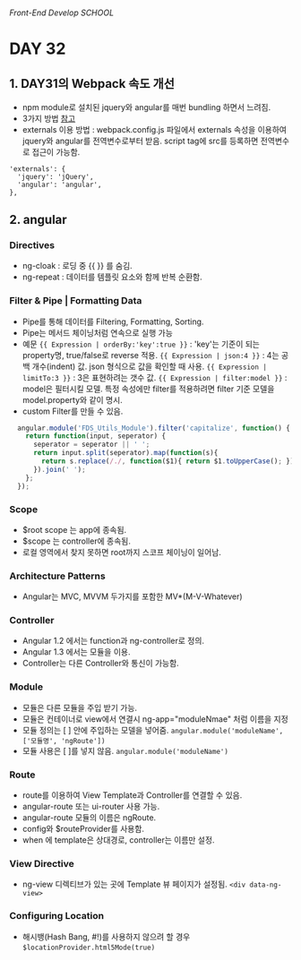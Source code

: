 ###### Front-End Develop SCHOOL

# DAY 32

## 1. DAY31의 Webpack 속도 개선
- npm module로 설치된 jquery와 angular를 매번 bundling 하면서 느려짐.
- 3가지 방법 [참고](http://webpack.github.io/docs/library-and-externals.html)
- externals 이용 방법 : webpack.config.js 파일에서 externals 속성을 이용하여 jquery와 angular를 전역변수로부터 받음. script tag에 src를 등록하면 전역변수로 접근이 가능함.
```shell
'externals': {
  'jquery': 'jQuery',
  'angular': 'angular',
},
```

## 2. angular
### Directives
  - ng-cloak : 로딩 중 {{ }} 를 숨김.
  - ng-repeat : 데이터를 템플릿 요소와 함께 반복 순환함.

### Filter & Pipe | Formatting Data
  - Pipe를 통해 데이터를 Filtering, Formatting, Sorting.
  - Pipe는 메서드 체이닝처럼 연속으로 실행 가능
  - 예문
    `{{ Expression | orderBy:'key':true }}` : 'key'는 기준이 되는 property명, true/false로 reverse 적용.
    `{{ Expression | json:4 }}` : 4는 공백 개수(indent) 값. json 형식으로 값을 확인할 때 사용.
    `{{ Expression | limitTo:3 }}` : 3은 표현하려는 갯수 값.
    `{{ Expression | filter:model }}` : model은 필터시킬 모델. 특정 속성에만 filter를 적용하려면 filter 기준 모델을 model.property와 같이 명시.
  - custom Filter를 만들 수 있음.<br>
```js
  angular.module('FDS_Utils_Module').filter('capitalize', function() {
    return function(input, seperator) {
      seperator = seperator || ' ';
      return input.split(seperator).map(function(s){
        return s.replace(/./, function($1){ return $1.toUpperCase(); });
      }).join(' ');
    };
  });
```

### Scope
  - $root scope 는 app에 종속됨.
  - $scope 는 controller에 종속됨.
  - 로컬 영역에서 찾지 못하면 root까지 스코프 체이닝이 일어남.

### Architecture Patterns
  - Angular는 MVC, MVVM 두가지를 포함한 MV*(M-V-Whatever)
  
### Controller
  - Angular 1.2 에서는 function과 ng-controller로 정의.
  - Angular 1.3 에서는 모듈을 이용.
  - Controller는 다른 Controller와 통신이 가능함.

### Module
  - 모듈은 다른 모듈을 주입 받기 가능.
  - 모듈은 컨테이너로 view에서 연결시 ng-app="moduleNmae" 처럼 이름을 지정
  - 모듈 정의는 [ ] 안에 주입하는 모델을 넣어줌. `angular.module('moduleName', ['모듈명', 'ngRoute'])`
  - 모듈 사용은 [ ]를 넣지 않음. `angular.module('moduleName')`

### Route
  - route를 이용하여 View Template과 Controller를 연결할 수 있음.
  - angular-route 또는 ui-router 사용 가능.
  - angular-route 모듈의 이름은 ngRoute.
  - config와 $routeProvider를 사용함.
  - when 에 template은 상대경로, controller는 이름만 설정.

### View Directive
  - ng-view 디렉티브가 있는 곳에 Template 뷰 페이지가 설정됨. `<div data-ng-view>`

### Configuring Location
  - 해시뱅(Hash Bang, #!)를 사용하지 않으려 할 경우 `$locationProvider.html5Mode(true)`
